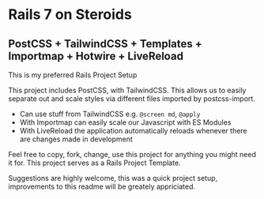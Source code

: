 # Rails 7 on Steroids
## PostCSS + TailwindCSS + Templates + Importmap + Hotwire + LiveReload

This is my preferred Rails Project Setup

This project includes PostCSS, with TailwindCSS. This allows us to easily separate out and scale styles via different files imported by postcss-import.
- Can use stuff from TailwindCSS e.g. `@screen md`, `@apply`
- With Importmap can easily scale our Javascript with ES Modules
- With LiveReload the application automatically reloads whenever there are changes made in development

Feel free to copy, fork, change, use this project for anything you might need it for. This project serves as a Rails Project Template.

Suggestions are highly welcome, this was a quick project setup, improvements to this readme will be greately appriciated.
